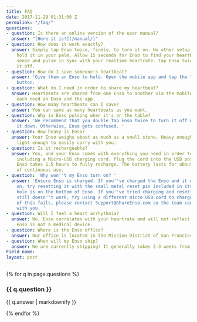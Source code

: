 ```yaml
---
title: FAQ
date: 2017-11-29 01:31:00 Z
permalink: "/faq/"
questions:
- question: Is there an online version of the user manual?
  answer: "[Here it is!](/manual/)"
- question: How does it work exactly?
  answer: Simply tap Enso twice, firmly, to turn it on. No other setup required. Then
    hold it in your palm. Allow 15 seconds for Enso to find your heartbeat. Enso will
    sense and pulse in sync with your realtime heartrate. Tap Enso twice more to turn
    it off.
- question: How do I save someone's heartbeat?
  answer: 'Give them an Enso to hold. Open the mobile app and tap the "save a heartbeat"
    button. '
- question: What do I need in order to share my heartbeat?
  answer: Heartbeats are shared from one Enso to another via the mobile app. You will
    each need an Enso and the app.
- question: How many heartbeats can I save?
  answer: You can save as many heartbeats as you want.
- question: Why is Enso pulsing when it's on the table?
  answer: 'We recommend that you double tap Enso twice to turn it off when you set
    it down. Otherwise, Enso gets confused. '
- question: How heavy is Enso?
  answer: Your Enso weighs about as much as a small stone. Heavy enough to feel grounding,
    light enough to easily carry with you.
- question: Is it rechargeable?
  answer: Yes, and your Enso comes with everything you need in order to charge it,
    including a Micro-USB charging cord. Plug the cord into the USB port on Enso.
    Enso takes 1.5 hours to fully recharge. The battery lasts for about five hours
    of continuous use.
- question: 'Why won''t my Enso turn on? '
  answer: 'Ensure Enso is charged. If you''ve charged the Enso and it will not turn
    on, try resetting it with the small metal reset pin included in its box. The reset
    hole is on the bottom of Enso. If you''ve tried charging and resetting and it
    still doesn''t work, try using a different micro USB cord to charge it. If all
    of this fails, please contact Support@ShareEnso.com so the team can troubleshoot
    with you. '
- question: Will I feel a heart arrhythmia?
  answer: No, Enso correlates with your heartrate and will not reflect irregular heartbeats.
    Enso is not a medical device.
- question: Where is the Enso office?
  answer: Our office is located in the Mission District of San Francisco, CA.
- question: When will my Enso ship?
  answer: We are currently shipping! It generally takes 2-3 weeks from the order date.
Field name: 
layout: post
---
```


<section class="">
{% for q in page.questions %}
<div class="mb2 clearfix">
<h3 class="h2 sans medium mb0">{{ q.question }}</h3>
<p class="sans p">{{ q.answer | markdownify }}</p>
</div>
{% endfor %}
</section>
